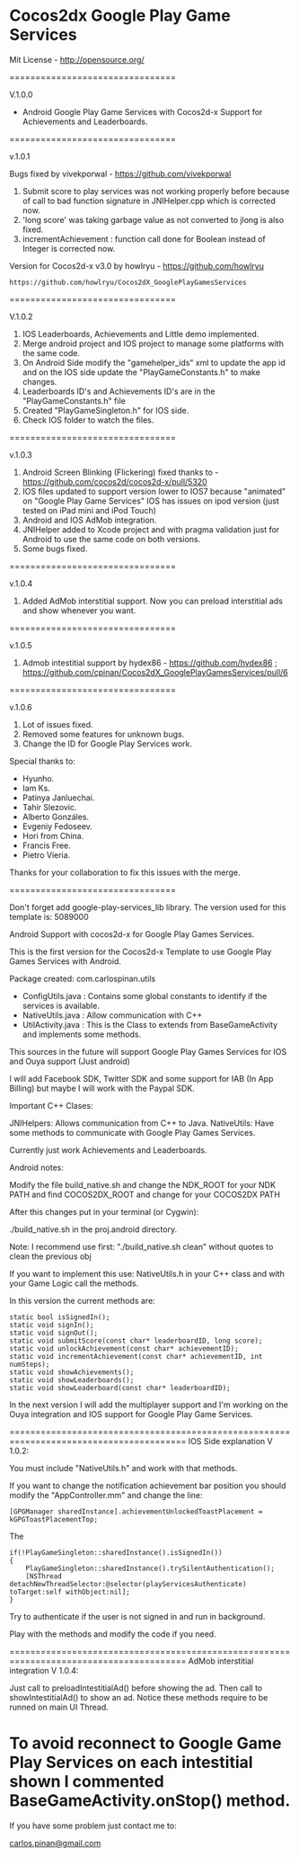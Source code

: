 <h1>Cocos2dx Google Play Game Services</h1>

Mit License - http://opensource.org/

================================

V.1.0.0

- Android Google Play Game Services with Cocos2d-x Support for Achievements and Leaderboards.

================================

v.1.0.1

Bugs fixed by vivekporwal - https://github.com/vivekporwal

1. Submit score to play services was not working properly before because of call to bad function signature in JNIHelper.cpp which is corrected now.
2. 'long score' was taking garbage value as not converted to jlong is also fixed.
3. incrementAchievement : function call done for Boolean instead of Integer is corrected now.

Version for Cocos2d-x v3.0 by howlryu - https://github.com/howlryu

	https://github.com/howlryu/Cocos2dX_GooglePlayGamesServices

================================

V.1.0.2

1. IOS Leaderboards, Achievements and Little demo implemented.
2. Merge android project and IOS project to manage some platforms with the same code.
3. On Android Side modify the "gamehelper_ids" xml to update the app id and on the IOS side update the "PlayGameConstants.h" to make changes.
4. Leaderboards ID's and Achievements ID's are in the "PlayGameConstants.h" file
5. Created "PlayGameSingleton.h" for IOS side.
6. Check IOS folder to watch the files.

================================

v.1.0.3

1. Android Screen Blinking (Flickering) fixed thanks to - https://github.com/cocos2d/cocos2d-x/pull/5320
2. IOS files updated to support version lower to IOS7 because "animated" on "Google Play Game Services" IOS has issues on ipod version (just tested on iPad mini and iPod Touch)
3. Android and IOS AdMob integration.
4. JNIHelper added to Xcode project and with pragma validation just for Android to use the same code on both versions.
5. Some bugs fixed.

================================

v.1.0.4

1. Added AdMob interstitial support. Now you can preload interstitial ads and show whenever you want. 

================================

v.1.0.5

1. Admob intestitial support by hydex86 - https://github.com/hydex86 ; https://github.com/cpinan/Cocos2dX_GooglePlayGamesServices/pull/6

================================

v.1.0.6

1. Lot of issues fixed.
2. Removed some features for unknown bugs.
3. Change the ID for Google Play Services work.

Special thanks to:
- Hyunho.
- Iam Ks.
- Patinya Janluechai.
- Tahir Slezovic.
- Alberto Gonzáles.
- Evgeniy Fedoseev.
- Hori from China.
- Francis Free.
- Pietro Vieria.

Thanks for your collaboration to fix this issues with the merge.

================================

Don't forget add google-play-services_lib library. The version used for this template is: 5089000

Android Support with cocos2d-x for Google Play Games Services.

This is the first version for the Cocos2d-x Template to use Google Play Games Services with Android.

Package created: com.carlospinan.utils

- ConfigUtils.java : Contains some global constants to identify if the services is available.
- NativeUtils.java : Allow communication with C++
- UtilActivity.java : This is the Class to extends from BaseGameActivity and implements some methods.

This sources in the future will support Google Play Games Services for IOS and Ouya support (Just android)

I will add Facebook SDK, Twitter SDK and some support for IAB (In App Billing) but maybe I will work with the Paypal SDK.

Important C++ Clases:

JNIHelpers: Allows communication from C++ to Java.
NativeUtils: Have some methods to communicate with Google Play Games Services.

Currently just work Achievements and Leaderboards.

Android notes:

Modify the file build_native.sh and change the NDK_ROOT for your NDK PATH and find COCOS2DX_ROOT and change for your 
COCOS2DX PATH

After this changes put in your terminal (or Cygwin):

./build_native.sh in the proj.android directory.

Note: I recommend use first: "./build_native.sh clean" without quotes to clean the previous obj

If you want to implement this use: NativeUtils.h in your C++ class and with your Game Logic call the methods.

In this version the current methods are:

	static bool isSignedIn();
	static void signIn();
	static void signOut();
	static void submitScore(const char* leaderboardID, long score);
	static void unlockAchievement(const char* achievementID);
	static void incrementAchievement(const char* achievementID, int numSteps);
	static void showAchievements();
	static void showLeaderboards();
	static void showLeaderboard(const char* leaderboardID);
	
In the next version I will add the multiplayer support and I'm working on the Ouya integration and IOS support 
for Google Play Game Services.

========================================================================================
IOS Side explanation V 1.0.2:

You must include "NativeUtils.h" and work with that methods.

If you want to change the notification achievement bar position you should modify the "AppController.mm" and change the line:

	[GPGManager sharedInstance].achievementUnlockedToastPlacement = kGPGToastPlacementTop;
	
The
    
    if(!PlayGameSingleton::sharedInstance().isSignedIn())
    {
        PlayGameSingleton::sharedInstance().trySilentAuthentication();
        [NSThread detachNewThreadSelector:@selector(playServicesAuthenticate) toTarget:self withObject:nil];
    }
    
Try to authenticate if the user is not signed in and run in background.

Play with the methods and modify the code if you need.



========================================================================================
AdMob interstitial integration V 1.0.4:

Just call to preloadIntestitialAd() before showing the ad. Then call to showIntestitialAd() to show an ad. Notice these methods require to be runned on main UI Thread. 

To avoid reconnect to Google Game Play Services on each intestitial shown I commented BaseGameActivity.onStop() method. 
========================================================================================

If you have some problem just contact me to:

carlos.pinan@gmail.com
